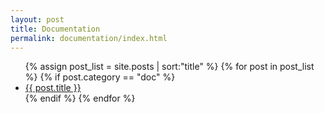 ```yaml
---
layout: post
title: Documentation
permalink: documentation/index.html
---
```


<ul>
 {% assign post_list = site.posts | sort:"title" %}
 {% for post in post_list %}
    {% if post.category == "doc" %}
    <li>
        <a href="{{ post.url }}">{{ post.title }}</a>
    </li>
    {% endif %}
 {% endfor %}
 </ul>
      

